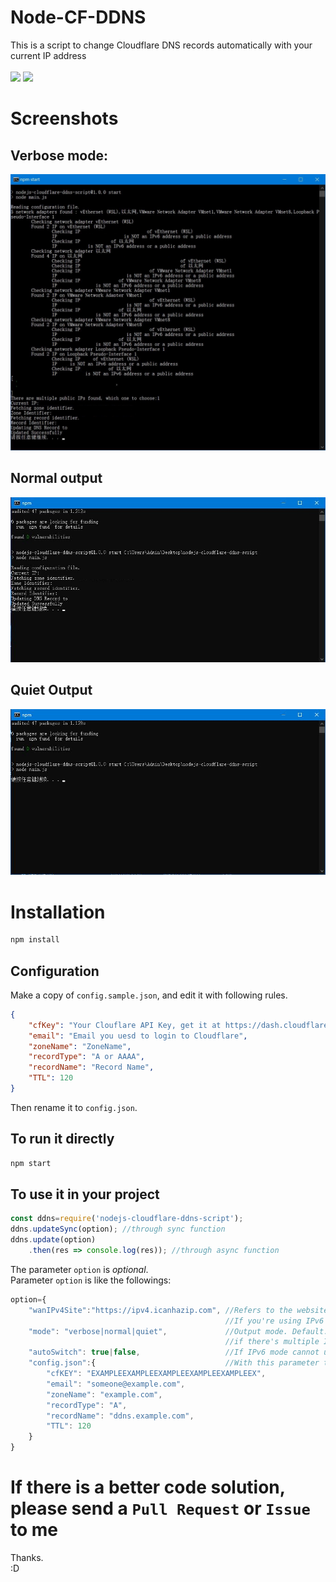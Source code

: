 # Node-CF-DDNS
This is a script to change Cloudflare DNS records automatically with your current IP address<br><br>
![](https://img.shields.io/badge/IPv6-Supported-flat.svg?style=flat-square)
![](https://img.shields.io/github/license/HanHan233/nodejs-cloudflare-ddns-script?style=flat-square)
# Screenshots
## Verbose mode:
![](./screenshot-verbose.jpg)
## Normal output
![](./screenshot-normal.jpg)
## Quiet Output
![](./screenshot-quiet.jpg)
# Installation
```cmd
npm install
```
## Configuration

Make a copy of `config.sample.json`, and edit it with following rules.

```json
{
	"cfKey": "Your Clouflare API Key, get it at https://dash.cloudflare.com/profile/api-tokens",
	"email": "Email you uesd to login to Cloudflare",
	"zoneName": "ZoneName",
	"recordType": "A or AAAA",
	"recordName": "Record Name",
	"TTL": 120
}
```
Then rename it to `config.json`.
## To run it directly
```cmd
npm start
```
## To use it in your project
```javascript
const ddns=require('nodejs-cloudflare-ddns-script');
ddns.updateSync(option); //through sync function
ddns.update(option)
	.then(res => console.log(res)); //through async function
```
The parameter `option` is *optional*.<br>
Parameter `option` is like the followings:
```javascript
option={
	"wanIPv4Site":"https://ipv4.icanhazip.com",	//Refers to the website which used to get your current IPv4 address. Default: https://ipv4.icanhazip.com
												//If you're using IPv6 mode , then this is optional.
	"mode": "verbose|normal|quiet",				//Output mode. Default: "normal"
				 								//if there's multiple IPv6 address, quiet mode will choose the first one automaticly.
	"autoSwitch": true|false,					//If IPv6 mode cannot use , use IPv4 automaticly or it will throw out an exception. Default: false.
	"config.json":{ 							//With this parameter the program will not read file 'config.json'
		"cfKEY": "EXAMPLEEXAMPLEEXAMPLEEXAMPLEEXAMPLEEX",
		"email": "someone@example.com",
		"zoneName": "example.com",
		"recordType": "A",
		"recordName": "ddns.example.com",
		"TTL": 120
	}
}
```
# If there is a better code solution, please send a `Pull Request` or `Issue` to me
Thanks.<br>
:D